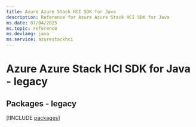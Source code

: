 ```yaml
---
title: Azure Azure Stack HCI SDK for Java
description: Reference for Azure Azure Stack HCI SDK for Java
ms.date: 07/04/2025
ms.topic: reference
ms.devlang: java
ms.service: azurestackhci
---
```

# Azure Azure Stack HCI SDK for Java - legacy
## Packages - legacy
[!INCLUDE [packages](azure-stack-hci-index.md)]